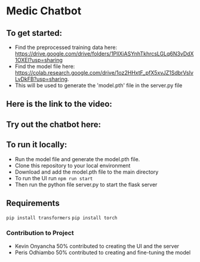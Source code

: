 # Medic Chatbot

## To get started:
- Find the preprocessed training data here: https://drive.google.com/drive/folders/1PllXiASYnhTkhrcsLGLq6N3vDdX1OXEl?usp=sharing
- Find the model file here: https://colab.research.google.com/drive/1oz2HHxtF_pfX5xvJZ1SdbrVsIvLvDkFB?usp=sharing. 
- This will be used to generate the 'model.pth' file in the server.py file

## Here is the link to the video: 

## Try out the chatbot here: 

## To run it locally:
- Run the model file and generate the model.pth file.
- Clone this repository to your local environment
- Download and add the model.pth file to the main directory
- To run the UI run `npm run start`
- Then run the python file server.py to start the flask server

## Requirements
`pip install transformers`
`pip install torch`

### Contribution to Project
- Kevin Onyancha 50% contributed to creating the UI and the server
- Peris Odhiambo 50% contributed to creating and fine-tuning the model
